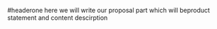 #headerone here we will write our proposal part
which will beproduct statement and content descirption
